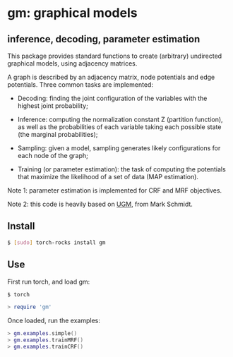 # gm: graphical models
## inference, decoding, parameter estimation

This package provides standard functions to create (arbitrary) 
undirected graphical models, using adjacency matrices.

A graph is described by an adjacency matrix, node potentials
and edge potentials. Three common tasks are implemented:

* Decoding: finding the joint configuration of the variables with the highest 
joint probability;

* Inference: computing the normalization constant Z (partition function), as 
well as the probabilities of each variable taking each possible state (the
marginal probabilities);

* Sampling: given a model, sampling generates likely configurations for 
each node of the graph;

* Training (or parameter estimation): the task of computing the potentials 
that maximize the likelihood of a set of data (MAP estimation).

Note 1: parameter estimation is implemented for CRF and MRF objectives.

Note 2: this code is heavily based on 
[UGM](http://www.di.ens.fr/~mschmidt/Software/UGM.html), 
from Mark Schmidt.

## Install 

``` sh
$ [sudo] torch-rocks install gm
```

## Use

First run torch, and load gm:

``` sh
$ torch
``` 

``` lua
> require 'gm'
```

Once loaded, run the examples:

``` lua
> gm.examples.simple()
> gm.examples.trainMRF()
> gm.examples.trainCRF()
```
